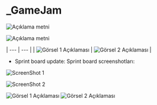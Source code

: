 # _GameJam

![Açıklama metni](https://cdn.discordapp.com/attachments/1250405114477416525/1259564074023256175/recoil.gif?ex=668c23f4&is=668ad274&hm=da7d39d909cf7d1a3eefefc5aff689c068f37fbcddd67dab7d0a8d949efbd983&)


![Açıklama metni](<img width="948" alt="Ekran Resmi 2024-07-07 20 44 47" src="https://github.com/ozllemd/_GameJam/assets/159573862/6e1fd7c9-81ae-41d0-83f5-715588380056">
)


| --- | --- |
| ![Görsel 1 Açıklaması](<img width="1333" alt="miros" src="https://github.com/ozllemd/_GameJam/assets/159573862/d869fe56-6219-4a43-9731-714ca7471a5b">
) | ![Görsel 2 Açıklaması](images/image2.png) |


* Sprint board update: Sprint board screenshotları:

![ScreenShot 1](<img width="1333" alt="miros" src="https://github.com/OgyaDev/Unity42/assets/159573862/459e85fc-3310-4a3c-aed9-beb2534be49f">
)

![ScreenShot 2](<img width="948" alt="board" src="https://github.com/OgyaDev/Unity42/assets/159573862/8af53294-2168-4b46-935a-e860938e0729">
)


![Görsel 1 Açıklaması](<img width="1333" alt="miros" src="https://github.com/ozllemd/_GameJam/assets/159573862/3494bead-e16d-4072-9fb0-58275d5de85d">
)
![Görsel 2 Açıklaması](<img width="948" alt="board" src="https://github.com/ozllemd/_GameJam/assets/159573862/614dc0cd-28e8-44ac-8d6c-a1aae067419a">
)

